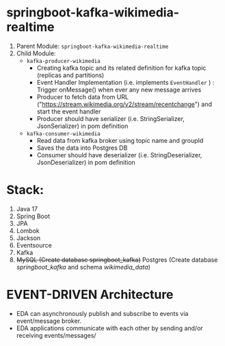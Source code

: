 # springboot-kafka-wikimedia-realtime

1. Parent Module: `springboot-kafka-wikimedia-realtime`
2. Child Module:
   - `kafka-producer-wikimedia` 
     - Creating kafka topic and its related definition for kafka topic (replicas and partitions)
     - Event Handler Implementation (i.e. implements `EventHandler` ) : Trigger onMessage() when ever any new message arrives
     - Producer to fetch data from URL ("https://stream.wikimedia.org/v2/stream/recentchange") and start the event handler
     - Producer should have serializer (i.e. StringSerializer, JsonSerializer) in pom definition
   - `kafka-consumer-wikimedia`
     - Read data from kafka broker using topic name and groupId
     - Saves the data into Postgres DB
     - Consumer should have deserializer (i.e. StringDeserializer, JsonDeserializer) in pom definition

# Stack:
1. Java 17
2. Spring Boot
3. JPA
4. Lombok
5. Jackson
6. Eventsource
7. Kafka
8. ~~MySQL (Create database springboot_kafka)~~ Postgres (Create database _springboot_kafka_ and schema _wikimedia_data_)

# EVENT-DRIVEN Architecture
- EDA can asynchronously publish and subscribe to events via event/message broker.
- EDA applications communicate with each other by sending and/or receiving  events/messages/

